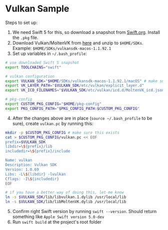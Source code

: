 # Vulkan Sample

Steps to set up:

1. We need Swift 5 for this, so download a snapshot from [Swift.org](https://swift.org/download/#snapshots). Install the `.pkg` file.
1. Download Vulkan/MoltenVK from [here](https://vulkan.lunarg.com/sdk/home#mac) and unzip to `$HOME/SDKs`. Example: `$HOME/SDKs/vulkansdk-macos-1.1.92.1`
1. Set up variables in `~/.bash_profile`:
```sh
# use downloaded Swift 5 snapshot
export TOOLCHAINS="swift" 

# vulkan configuration
export VULKAN_SDK="$HOME/SDKs/vulkansdk-macos-1.1.92.1/macOS" # make sure this matches the downloaded version
export VK_LAYER_PATH="$VULKAN_SDK/etc/vulkan/explicit_layer.d"
export VK_ICD_FILENAMES="$VULKAN_SDK/etc/vulkan/icd.d/MoltenVK_icd.json"

# pkg-config
export CUSTOM_PKG_CONFIG="$HOME/pkg-config"
export PKG_CONFIG_PATH="$PKG_CONFIG_PATH:$CUSTOM_PKG_CONFIG"
```
4. After the changes above are in place (`source ~/.bash_profile` to be sure), create `vulkan.pc` by running this:
```sh
mkdir -p $CUSTOM_PKG_CONFIG # make sure this exists
cat > $CUSTOM_PKG_CONFIG/vulkan.pc << EOF
prefix=$VULKAN_SDK
libdir=\${prefix}/lib
includedir=\${prefix}/include

Name: vulkan
Description: Vulkan SDK
Version: 1.0.69
Libs: -L\${libdir} -lvulkan
Cflags: -I\${includedir}
EOF

# if you have a better way of doing this, let me know
ln -s $VULKAN_SDK/lib/libvulkan.1.dylib /usr/local/lib 
ln -s $VULKAN_SDK/lib/libMoltenVK.dylib /usr/local/lib
```
5. Confirm right Swift version by running `swift --version`. Should return something like `Apple Swift version 5.0-dev`
6. Run `swift build` at the project's root folder
